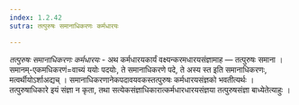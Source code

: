 ```yaml
---
index: 1.2.42
sutra: तत्पुरुषः समानाधिकरणः कर्मधारयः

---
```

_तत्पुरुषः समानाधिकरणः कर्मधारयः_ - अथ कर्मधारयकार्यं वक्ष्यन्करमधारयसंज्ञामाह — तत्पुरुषः समाना । समानम्-एकमधिकरणं=वाच्यं ययोः पदयोः, ते समानाधिकरणे पदे, ते अस्य स्त इति समानाधिकरणः, मत्वर्थीयोऽर्शाअद्यच् । समानाधिकरणानेकपदावयवकस्तत्पुरुषः कर्मधारयसंज्ञको भवतीत्यर्थः । तत्पुरुषाधिकारे इयं संज्ञा न कृता, तथा सत्येकसंज्ञाधिकारात्कर्मधारधारयसंज्ञया तत्पुरुषसंज्ञा बाध्येतेत्याहुः ।